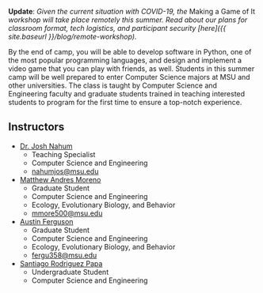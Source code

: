 **Update**:
*Given the current situation with COVID-19, the* Making a Game of It *workshop will take place remotely this summer.
Read about our plans for classroom format, tech logistics, and participant security [here]({{ site.baseurl }}/blog/remote-workshop).*

By the end of camp, you will be able to develop software in Python, one of the most popular programming languages, and design and implement a video game that you can play with friends, as well.
Students in this summer camp will be well prepared to enter Computer Science majors at MSU and other universities.
The class is taught by Computer Science and Engineering faculty and graduate students trained in teaching interested students to program for the first time to ensure a top-notch experience.

## Instructors

- [Dr. Josh Nahum](http://www.nahum.us/)
  * Teaching Specialist
  * Computer Science and Engineering
  * [nahumjos@msu.edu](nahumjos@msu.edu)
- [Matthew Andres Moreno](https://mmore500.com/)
  * Graduate Student
  * Computer Science and Engineering
  * Ecology, Evolutionary Biology, and Behavior
  * [mmore500@msu.edu](mmore500@msu.edu)
- [Austin Ferguson](http://fergusonaj.com/)
  * Graduate Student
  * Computer Science and Engineering
  * Ecology, Evolutionary Biology, and Behavior
  * [fergu358@msu.edu](fergu358@msu.edu)
- [Santiago Rodriguez Papa](https://rodsan.dev/)
  * Undergraduate Student
  * Computer Science and Engineering
